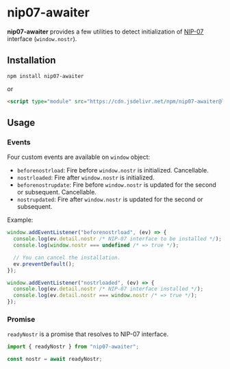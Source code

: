 # nip07-awaiter

**nip07-awaiter** provides a few utilities to detect initialization of [NIP-07](https://github.com/nostr-protocol/nips/blob/master/07.md) interface (`window.nostr`).

## Installation

```
npm install nip07-awaiter
```

or

```html
<script type="module" src="https://cdn.jsdelivr.net/npm/nip07-awaiter@latest/dist/index.mjs">
```

## Usage

### Events

Four custom events are available on `window` object:

- `beforenostrload`: Fire before `window.nostr` is initialized. Cancellable.
- `nostrloaded`: Fire after `window.nostr` is initialized.
- `beforenostrupdate`: Fire before `window.nostr` is updated for the second or subsequent. Cancellable.
- `nostrupdated`: Fire after `window.nostr` is updated for the second or subsequent.

Example:

```js
window.addEventListener("beforenostrload", (ev) => {
  console.log(ev.detail.nostr /* NIP-07 interface to be installed */);
  console.log(window.nostr === undefined /* => true */);

  // You can cancel the installation.
  ev.preventDefault();
});

window.addEventListener("nostrloaded", (ev) => {
  console.log(ev.detail.nostr /* NIP-07 interface installed */);
  console.log(ev.detail.nostr === window.nostr /* => true */);
});
```

### Promise

`readyNostr` is a promise that resolves to NIP-07 interface.

```js
import { readyNostr } from "nip07-awaiter";

const nostr = await readyNostr;
```
